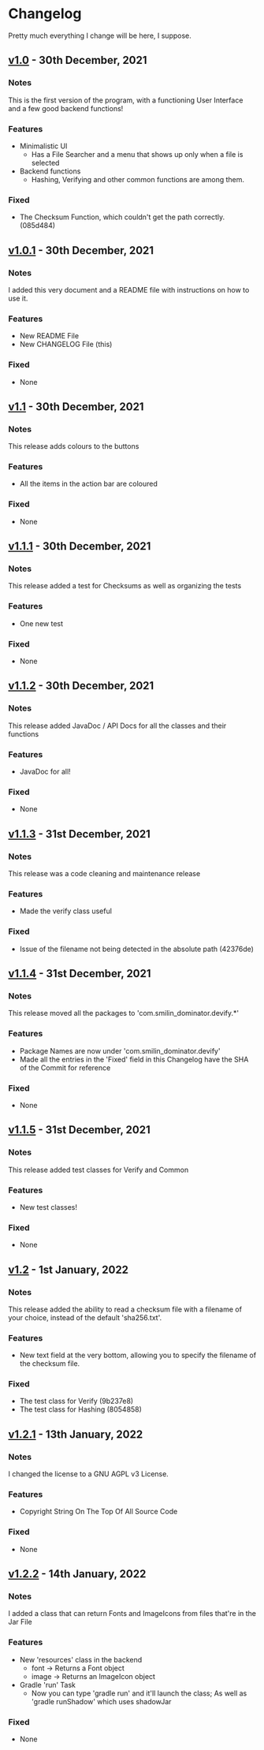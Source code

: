 # Changelog
Pretty much everything I change will be here, I suppose.

## [v1.0] - 30th December, 2021
### Notes
This is the first version of the program, with a functioning User Interface and a few
good backend functions!
### Features
- Minimalistic UI
  - Has a File Searcher and a menu that shows up only when a file is selected
- Backend functions
  - Hashing, Verifying and other common functions are among them.
### Fixed
  - The Checksum Function, which couldn't get the path correctly. (085d484)


## [v1.0.1] - 30th December, 2021
### Notes
I added this very document and a README file with instructions on how to use it.
### Features
- New README File
- New CHANGELOG File (this)
### Fixed
- None

## [v1.1] - 30th December, 2021
### Notes
This release adds colours to the buttons
### Features
- All the items in the action bar are coloured
### Fixed
- None

## [v1.1.1] - 30th December, 2021
### Notes
This release added a test for Checksums as well as organizing the tests
### Features
- One new test
### Fixed
- None

## [v1.1.2] - 30th December, 2021
### Notes
This release added JavaDoc / API Docs for all the classes and their functions
### Features
- JavaDoc for all!
### Fixed
- None

## [v1.1.3] - 31st December, 2021
### Notes
This release was a code cleaning and maintenance release 
### Features
- Made the verify class useful
### Fixed
- Issue of the filename not being detected in the absolute path (42376de)

## [v1.1.4] - 31st December, 2021
### Notes
This release moved all the packages to 'com.smilin_dominator.devify.*'
### Features
- Package Names are now under 'com.smilin_dominator.devify'
- Made all the entries in the 'Fixed' field in this Changelog have the SHA of the Commit for reference
### Fixed
- None

## [v1.1.5] - 31st December, 2021
### Notes
This release added test classes for Verify and Common
### Features
- New test classes!
### Fixed
- None

## [v1.2] - 1st January, 2022
### Notes
This release added the ability to read a checksum file with a filename of your choice, instead of the default 'sha256.txt'.
### Features
- New text field at the very bottom, allowing you to specify the filename of the checksum file.
### Fixed
- The test class for Verify (9b237e8)
- The test class for Hashing (8054858)

## [v1.2.1] - 13th January, 2022
### Notes
I changed the license to a GNU AGPL v3 License. 
### Features
- Copyright String On The Top Of All Source Code
### Fixed
- None

## [v1.2.2] - 14th January, 2022
### Notes
I added a class that can return Fonts and ImageIcons from files that're in the Jar File
### Features
- New 'resources' class in the backend
  - font -> Returns a Font object
  - image -> Returns an ImageIcon object
- Gradle 'run' Task
  - Now you can type 'gradle run' and it'll launch the class; As well as 'gradle runShadow' which uses shadowJar
### Fixed
- None

[v1.0]: https://github.com/Smilin-Dominator/Devify/releases/tag/v1.0
[v1.0.1]: https://github.com/Smilin-Dominator/Devify/compare/v1.0...v1.0.1
[v1.1]: https://github.com/Smilin-Dominator/Devify/compare/v1.0.1...v1.1
[v1.1.1]: https://github.com/Smilin-Dominator/Devify/compare/v1.1...v1.1.1
[v1.1.2]: https://github.com/Smilin-Dominator/Devify/compare/v1.1.1...v1.1.2
[v1.1.3]: https://github.com/Smilin-Dominator/Devify/compare/v1.1.2...v1.1.3
[v1.1.4]: https://github.com/Smilin-Dominator/Devify/compare/v1.1.3...v1.1.4
[v1.1.5]: https://github.com/Smilin-Dominator/Devify/compare/v1.1.4...v1.1.5
[v1.2]: https://github.com/Smilin-Dominator/Devify/compare/v1.1.5..v1.2
[v1.2.1]: https://github.com/Smilin-Dominator/Devify/compare/v1.2..v1.2.1
[v1.2.2]: https://github.com/Smilin-Dominator/Devify/compare/v1.2.1...v1.2.2